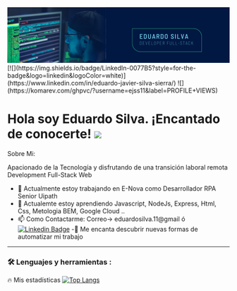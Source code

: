 <div id="header" align="center">
  <img decoding="async" src="https://github.com/ejss11/ejss11/blob/main/Banner%20GitHub%20Eduardo.png" width="800"/>
</div>
[![](https://img.shields.io/badge/LinkedIn-0077B5?style=for-the-badge&logo=linkedin&logoColor=white)](https://www.linkedin.com/in/eduardo-javier-silva-sierra/)
![](https://komarev.com/ghpvc/?username=ejss11&label=PROFILE+VIEWS)
 
<h1>
  Hola soy Eduardo Silva. ¡Encantado de conocerte!
  <img decoding="async" src="https://media.giphy.com/media/hvRJCLFzcasrR4ia7z/giphy.gif" width="30px"/>
</h1>

Sobre Mi:

  Apacionado de la Tecnología y disfrutando de una transición laboral remota Development Full-Stack Web 

- 🔭 Actualmente estoy trabajando en E-Nova como Desarrollador RPA Senior Uipath 
- 🌱 Actualemte estoy aprendiendo Javascript, NodeJs, Express, Html, Css, Metologia BEM, Google Cloud ..
- 📫 Como Contactarme: Correo-> eduardosilva.11@gmail ó [![Linkedin Badge](https://img.shields.io/badge/-Noelia-blue?style=flat&logo=Linkedin&logoColor=white)](https://www.linkedin.com/in/eduardo-javier-silva-sierra/)
-:heartbeat: Me encanta descubrir nuevas formas de automatizar mi trabajo

---

### :hammer_and_wrench: Lenguajes y herramientas :



🔥 Mis estadísticas
[![Top Langs](https://github-readme-stats.vercel.app/api/top-langs/?username=ejss11&layout=compact&theme=vision-friendly-dark)](https://github.com/anuraghazra/github-readme-stats)
